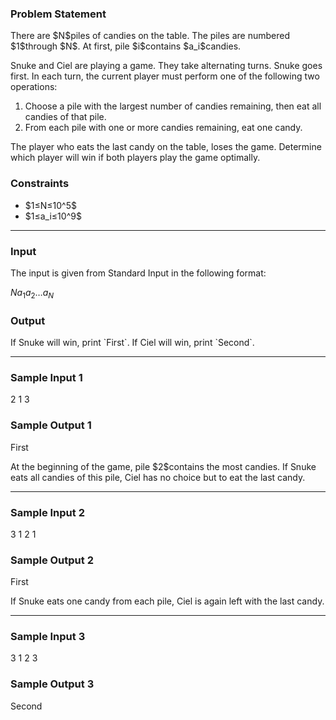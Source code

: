 
<div>

<span>

<span>

<div>

<section>

### **Problem Statement**

<p>
There are $N$piles of candies on the table. The piles are numbered $1$through $N$. At first, pile $i$contains $a_i$candies.
</p>

<p>
Snuke and Ciel are playing a game. They take alternating turns. Snuke goes first. In each turn, the current player must perform one of the following two operations:
</p>

<ol>

<li>
Choose a pile with the largest number of candies remaining, then eat all candies of that pile.
</li>

<li>
From each pile with one or more candies remaining, eat one candy.
</li>

</ol>

<p>
The player who eats the last candy on the table, loses the game. Determine which player will win if both players play the game optimally.
</p>

</section>

</div>

<div>

<section>

### **Constraints**

<ul>

<li>
$1≤N≤10^5$
</li>

<li>
$1≤a_i≤10^9$
</li>

</ul>

</section>

</div>

---

<div>

<div>

<section>

### **Input**

<p>
The input is given from Standard Input in the following format:
</p>

<div>

$N$$a_1$$a_2$$…$$a_N$
</div>

</section>

</div>

<div>

<section>

### **Output**

<p>
If Snuke will win, print `First`. If Ciel will win, print `Second`.
</p>

</section>

</div>

</div>

---

<div>

<section>

### **Sample Input 1**

<div>

2
1 3

</div>

</section>

</div>

<div>

<section>

### **Sample Output 1**

<div>

First

</div>

<p>
At the beginning of the game, pile $2$contains the most candies. If Snuke eats all candies of this pile, Ciel has no choice but to eat the last candy.
</p>

</section>

</div>

---

<div>

<section>

### **Sample Input 2**

<div>

3
1 2 1

</div>

</section>

</div>

<div>

<section>

### **Sample Output 2**

<div>

First

</div>

<p>
If Snuke eats one candy from each pile, Ciel is again left with the last candy.
</p>

</section>

</div>

---

<div>

<section>

### **Sample Input 3**

<div>

3
1 2 3

</div>

</section>

</div>

<div>

<section>

### **Sample Output 3**

<div>

Second

</div>

</section>

</div>

</span>

</span>

</div>
